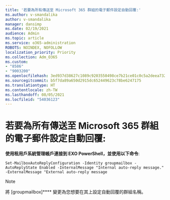 ```yaml
---
title: '若要為所有傳送至 Microsoft 365 群組的電子郵件設定自動回覆:'
ms.author: v-smandalika
author: v-smandalika
manager: dansimp
ms.date: 02/19/2021
audience: Admin
ms.topic: article
ms.service: o365-administration
ROBOTS: NOINDEX, NOFOLLOW
localization_priority: Priority
ms.collection: Adm_O365
ms.custom:
- "8586"
- "9003200"
ms.openlocfilehash: 3ed937d38627c1089c9203550498ce7b21ce01c0c5a2deea7326f8057f5338d8
ms.sourcegitcommit: b5f7da89a650d2915dc652449623c78be6247175
ms.translationtype: HT
ms.contentlocale: zh-TW
ms.lasthandoff: 08/05/2021
ms.locfileid: "54036123"
---
```

# <a name="to-configure-auto-reply-for-all-emails-sent-to-microsoft-365-group"></a>若要為所有傳送至 Microsoft 365 群組的電子郵件設定自動回覆:

**使用租用戶系統管理帳戶連接到 EXO PowerShell，並使用以下命令**:

`Set-MailboxAutoReplyConfiguration -Identity groupmailbox -AutoReplyState Enabled -InternalMessage "Internal auto-reply message." -ExternalMessage "External auto-reply message`

> [!NOTE]
> 將 [groupmailbox]**** 變更為您想要在其上設定自動回覆的群組名稱。

